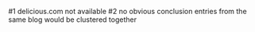 #1 delicious.com not available
#2 no obvious conclusion entries from the same blog would be clustered together
